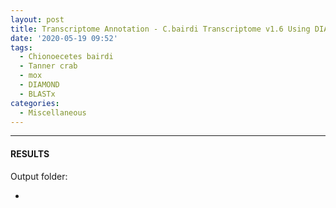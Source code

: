 ```yaml
---
layout: post
title: Transcriptome Annotation - C.bairdi Transcriptome v1.6 Using DIAMOND BLASTx on Mox
date: '2020-05-19 09:52'
tags: 
  - Chionoecetes bairdi
  - Tanner crab
  - mox
  - DIAMOND
  - BLASTx
categories: 
  - Miscellaneous
---
```




---

#### RESULTS

Output folder:

- []()

